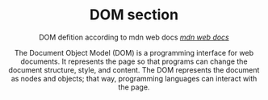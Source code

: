 <header>

<h1>DOM section</h1>

DOM defition according to mdn web docs _[mdn web docs](https://developer.mozilla.org/en-US/docs/Web/API/Document_Object_Model/Introduction)_
<p>The Document Object Model (DOM) is a programming interface for web documents. It represents the page so that programs can change the document structure, style, and content. The DOM represents the document as nodes and objects; that way, programming languages can interact with the page.</p>
</header>

